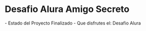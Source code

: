<h1> Desafio Alura Amigo Secreto</h1> 
- Estado del Proyecto Finalizado
- Que disfrutes el:
Desafio Alura 
